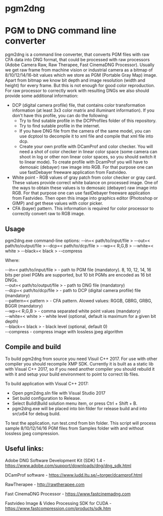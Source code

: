 # pgm2dng
# PGM to DNG command line converter

pgm2dng is a command line converter, that converts PGM files with raw CFA data into DNG format, that could be processed with raw processors (Adobe Camera Raw, Raw Therapee, Fast CinemaDNG Processor). Usually we get raw frame from machine vision or industrial camera as a bitmap of 8/10/12/14/16-bit values which we store as PGM (Portable Gray Map) image. Apart from bitmap we know bit depth and image resolution (width and height) for every frame. But this is not enough for good color reproduction. For raw processor to correctly work with resulting DNGs we also should provide some additional information:
* DCP (digital camera profile) file, that contains color transformation information (at least 3x3 color matrix and illuminant information). If you don't have this profile, you can do the following:
	- Try to find sutable profile in the DCPProfiles folder of this repository.
	- Try to find sutable profile in the internet.
	- If you have DNG file from the camera of the same model, you can use dcptool to decompile it to xml file and compile that xml file into dcp.
	- Create your own profile with DCamProf and color checker. You will need a shot of color checker in linear color space (some camera can shoot in log or other non linear color spaces, so you should switch it to linear mode). To create profile with DcamProf you will have to demosaic (debayer) raw image into RGB. For that purpose one can use fastDebayer freeware application from Fastvideo.
* White point - RGB values of gray patch from color checker or gray card. These values provide correct white balance on processed image. One of the ways to obtain these values is to demosaic (debayer) raw image into RGB. For that purpose one can use fastDebayer freeware application from Fastvideo. Then open this image into graphics editor (Photoshop or GIMP) and get these values with color picker.
* CFA (bayer) pattern. This information is required for color processor to correctly convert raw to RGB image.

## Usage
pgm2dng.exe command-line options: --in=< path/to/input/file >  --out=< path/to/output/file >--dcp=< path/to/dcp/file >  --wp=< R,G,B > --white=< white >  --black=< black >  --compress<br>

Where: 

  --in=< path/to/input/file > - path to PGM file (mandatory). 8, 10, 12, 14, 16 bits per pixel PGMs are supported, but 10 bit PGMs are encoded as 16 bit DNGs.<br>
  --out=< path/to/output/file > - path to DNG file (mandatory) <br>
  --dcp=< path/to/dcp/file > - path to DCP (digital camera profile) file (mandatory) <br>
  --pattern=< pattern > - CFA pattern. Alowed values: RGGB, GBRG, GRBG, BGGR (mandatory) <br>
  --wp=< R,G,B > - comma separated white point values (mandatory) <br>
  --white=< white > - white level (optional, default is maximum for a given bit depth) <br>
  --black=< black > - black level (optional, default 0) <br>
  --compress - compress image with lossless jpeg algorithm<br>

## Compile and build
To build pgm2dng from source you need Visuil C++ 2017. For use with other compiler you should recompile XMP SDK. Currently it is built as a static lib with Visual C++ 2017, so if you need another compiler you should rebuild it with it and setup your build environment to point to correct lib files.

To build application with Visual C++ 2017:
* Open pgm2dng.sln file with Visual Studio 2017
* Set build configuration to Release.
* Select Build\Build solution menu item, or press Ctrl + Shift + B.
* pgm2dng.exe will be placed into bin filder for release build and into src\x64 for debug build.

To test the application, run test.cmd from bin folder. This script will process sample 8/10/12/14/16 PGM files from Samples folder with and without lossless jpeg compression.

## Useful links:

Adobe DNG Software Development Kit (SDK) 1.4 - https://www.adobe.com/support/downloads/dng/dng_sdk.html

DCamProf software - https://www.ludd.ltu.se/~torger/dcamprof.html

RawTherapee - http://rawtherapee.com

Fast CinemaDNG Processor - https://www.fastcinemadng.com

Fastvideo Image & Video Processing SDK for CUDA - https://www.fastcompression.com/products/sdk.htm


